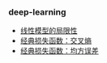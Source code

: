 ### deep-learning

- [线性模型的局限性](./limitations_of_linear_models.md)
- [经典损失函数：交叉熵](./cross_entropy.md)
- [经典损失函数：均方误差](./mean-squared-error.md)
